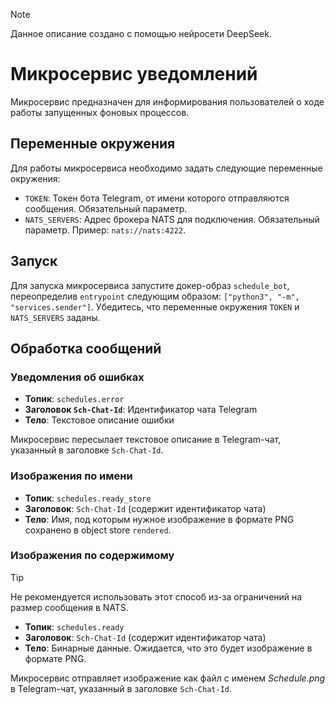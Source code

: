> [!NOTE]  
> Данное описание создано с помощью нейросети DeepSeek.


# Микросервис уведомлений

Микросервис предназначен для информирования пользователей о ходе работы запущенных фоновых процессов.


## Переменные окружения

Для работы микросервиса необходимо задать следующие переменные окружения:

- `TOKEN`: Токен бота Telegram, от имени которого отправляются сообщения. Обязательный параметр.
- `NATS_SERVERS`: Адрес брокера NATS для подключения. Обязательный параметр. Пример: `nats://nats:4222`.


## Запуск

Для запуска микросервиса запустите докер-образ `schedule_bot`, переопределив `entrypoint` следующим образом: `["python3", "-m", "services.sender"]`.
Убедитесь, что переменные окружения `TOKEN` и `NATS_SERVERS` заданы.


## Обработка сообщений

### Уведомления об ошибках

- **Топик**: `schedules.error`
- **Заголовок `Sch-Chat-Id`**: Идентификатор чата Telegram
- **Тело**: Текстовое описание ошибки

Микросервис пересылает текстовое описание в Telegram-чат, указанный в заголовке `Sch-Chat-Id`.

### Изображения по имени

- **Топик**: `schedules.ready_store`
- **Заголовок**: `Sch-Chat-Id` (содержит идентификатор чата)
- **Тело**: Имя, под которым нужное изображение в формате PNG сохранено в object store `rendered`.

### Изображения по содержимому

> [!TIP]
> Не рекомендуется использовать этот способ из-за ограничений на размер сообщения в NATS.

- **Топик**: `schedules.ready`
- **Заголовок**: `Sch-Chat-Id` (содержит идентификатор чата)
- **Тело**: Бинарные данные. Ожидается, что это будет изображение в формате PNG.


Микросервис отправляет изображение как файл с именем _Schedule.png_ в Telegram-чат, указанный в заголовке `Sch-Chat-Id`.
